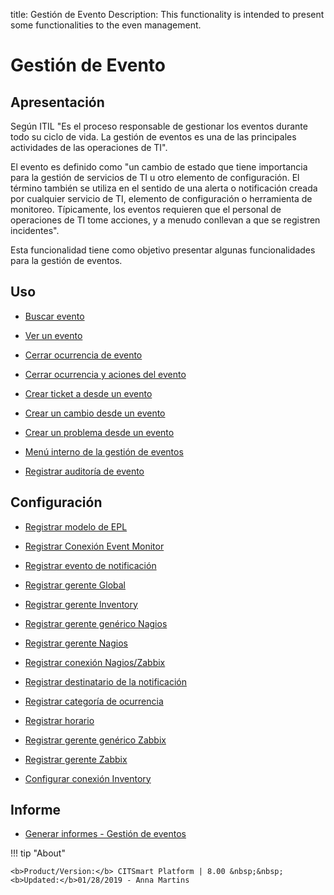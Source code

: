 title: Gestión de Evento
Description: This functionality is intended to present some functionalities to the even management.
# Gestión de Evento

Apresentación
----------------

Según ITIL "Es el proceso responsable de gestionar los eventos durante todo su ciclo de vida. La gestión de eventos es una de las principales actividades de las operaciones de TI".

El evento es definido como "un cambio de estado que tiene importancia para la gestión de servicios de TI u otro elemento de configuración. El término también se utiliza en el sentido de una alerta o notificación creada por cualquier servicio de TI, elemento de configuración o herramienta de monitoreo. Típicamente, los eventos requieren que el personal de operaciones de TI tome acciones, y a menudo conllevan a que se registren incidentes".

Esta funcionalidad tiene como objetivo presentar algunas funcionalidades para la gestión de eventos.

Uso
-------

- [Buscar evento](/es-es/citsmart-platform-8/processes/event/use/search-event.html)

- [Ver un evento](/es-es/citsmart-platform-8/processes/event/use/view-event.html)

- [Cerrar ocurrencia de evento](/es-es/citsmart-platform-8/processes/event/use/close-event-occurrence.html)

- [Cerrar ocurrencia y aciones del evento](/es-es/citsmart-platform-8/processes/event/use/close-occurences-and-actions.html)

- [Crear ticket a desde un evento](/es-es/citsmart-platform-8/processes/event/use/create-ticket-from-an-event.html)

- [Crear un cambio desde un evento](/es-es/citsmart-platform-8/processes/event/use/create-change-from-an-event.html)

- [Crear un problema desde un evento](/es-es/citsmart-platform-8/processes/event/use/create-a-problem-from-an-event.html)

- [Menú interno de la gestión de eventos](/es-es/citsmart-platform-8/processes/event/use/internal-menu-of-event.html)

- [Registrar auditoría de evento](/es-es/citsmart-platform-8/processes/event/use/register-event-audit.html)

Configuración
-----------------

- [Registrar modelo de EPL](/es-es/citsmart-platform-8/processes/event/configuration/register-epl-template.html)

- [Registrar Conexión Event Monitor](/es-es/citsmart-platform-8/processes/event/configuration/register-event-monitor-connection.html)

- [Registrar evento de notificación](/es-es/citsmart-platform-8/processes/event/configuration/register-event-notification.html)

- [Registrar gerente Global](/es-es/citsmart-platform-8/processes/event/configuration/register-global-manager.html)

- [Registrar gerente Inventory](/es-es/citsmart-platform-8/processes/event/configuration/register-inventory-manager.html)

- [Registrar gerente genérico Nagios](/es-es/citsmart-platform-8/processes/event/configuration/register-nagios-generic-manager.html)

- [Registrar gerente Nagios](/es-es/citsmart-platform-8/processes/event/configuration/register-nagios-manager.html)

- [Registrar conexión Nagios/Zabbix](/es-es/citsmart-platform-8/processes/event/configuration/register-nagios-zabbix-connection.html)

- [Registrar destinatario de la notificación](/es-es/citsmart-platform-8/processes/event/configuration/register-notification-recipient.html)

- [Registrar categoría de ocurrencia](/es-es/citsmart-platform-8/processes/event/configuration/register-occurence-category.html)

- [Registrar horario](/es-es/citsmart-platform-8/processes/event/configuration/register-time.html)

- [Registrar gerente genérico Zabbix](/es-es/citsmart-platform-8/processes/event/configuration/register-zabbix-generic-manager.html)

- [Registrar gerente Zabbix](/es-es/citsmart-platform-8/processes/event/configuration/register-zabbix-manager.html)

- [Configurar conexión Inventory](/es-es/citsmart-platform-8/processes/event/configuration/set-inventory-connection.html)

Informe
-----------

- [Generar informes - Gestión de eventos](/es-es/citsmart-platform-8/processes/event/use/generate-reports-event-management.html)


!!! tip "About"

    <b>Product/Version:</b> CITSmart Platform | 8.00 &nbsp;&nbsp;
    <b>Updated:</b>01/28/2019 - Anna Martins

